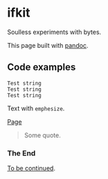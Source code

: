 # <span class=accent>if</span>kit

Soulless experiments with bytes.

This page built with [pandoc](https://pandoc.org).

## Code examples

    Test string
    Test string
    Test string

Text with `emphesize`.


[Page](page.md)

> Some quote.

### The End

[To be continued](to-be-404.md).
